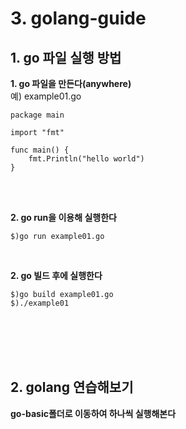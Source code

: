 # **3. golang-guide**




## **1. go 파일 실행 방법**

**1. go 파일을 만든다(anywhere)** <br>
예) example01.go
```
package main

import "fmt"

func main() {
	fmt.Println("hello world")
}
```
<br><br>



**2. go run을 이용해 실행한다**<br>
```
$)go run example01.go
```
<br>

**2. go 빌드 후에 실행한다**<br>
```
$)go build example01.go
$)./example01
```
<br><br><br><br>
## **2. golang 연습해보기**
**go-basic폴더로 이동하여 하나씩 실행해본다**